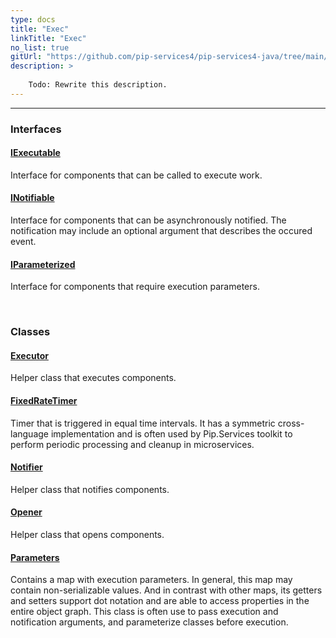 ```yaml
---
type: docs
title: "Exec"
linkTitle: "Exec"
no_list: true
gitUrl: "https://github.com/pip-services4/pip-services4-java/tree/main/pip-services4-components-java"
description: >
    
    Todo: Rewrite this description.
---
```

---

<div class="module-body"> 

### Interfaces

#### [IExecutable](iexecutable)
Interface for components that can be called to execute work.

#### [INotifiable](inotifiable)
Interface for components that can be asynchronously notified.
The notification may include an optional argument that describes
the occured event.

#### [IParameterized](iparameterized)
Interface for components that require execution parameters.

<br>

### Classes

#### [Executor](executor)
Helper class that executes components.

#### [FixedRateTimer](fixed_rate_timer)
Timer that is triggered in equal time intervals.
It has a symmetric cross-language implementation 
and is often used by Pip.Services toolkit to
perform periodic processing and cleanup in microservices.

#### [Notifier](notifier)
Helper class that notifies components.

#### [Opener](opener)
Helper class that opens components.

#### [Parameters](parameters)
Contains a map with execution parameters.
In general, this map may contain non-serializable values.
And in contrast with other maps, its getters and setters
support dot notation and are able to access properties
in the entire object graph.
This class is often use to pass execution and notification
arguments, and parameterize classes before execution.

</div>

